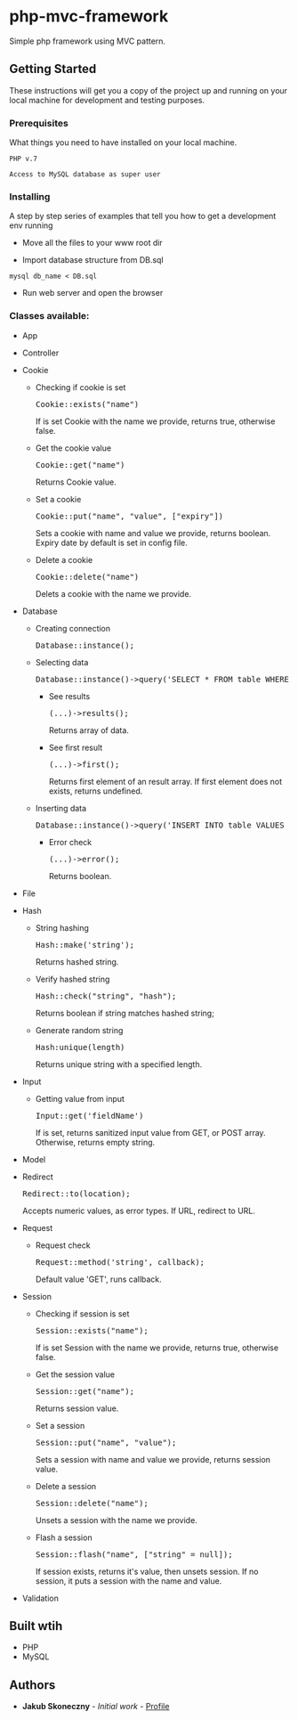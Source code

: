 # php-mvc-framework

Simple php framework using MVC pattern.


## Getting Started

These instructions will get you a copy of the project up and running on your local machine for development and testing purposes.


### Prerequisites

What things you need to have installed on your local machine.

```
PHP v.7

Access to MySQL database as super user
```


### Installing

A step by step series of examples that tell you how to get a development env running

* Move all the files to your www root dir


* Import database structure from DB.sql

```
mysql db_name < DB.sql
```

* Run web server and open the browser


### Classes available:

*   App
*   Controller
*   Cookie
    *   Checking if cookie is set

        <pre>Cookie::exists("name")</pre>

        If is set Cookie with the name we provide, returns true, otherwise false.
    *   Get the cookie value

        <pre>Cookie::get("name")</pre>

        Returns Cookie value.
    *   Set a cookie

        <pre>Cookie::put("name", "value", ["expiry"])</pre>

        Sets a cookie with name and value we provide, returns boolean. Expiry date by default is set in config file.
    *   Delete a cookie

        <pre>Cookie::delete("name")</pre>

        Delets a cookie with the name we provide.
*   Database
    *   Creating connection

        <pre>Database::instance();</pre>

    *   Selecting data

        <pre>Database::instance()->query('SELECT * FROM table WHERE field= :field', ['field' => Value1]);</pre>

        *   See results

            <pre>(...)->results();</pre>

            Returns array of data.
        *   See first result

            <pre>(...)->first();</pre>

            Returns first element of an result array. If first element does not exists, returns undefined.
    *   Inserting data

        <pre>Database::instance()->query('INSERT INTO table VALUES (:field1, :field2)', ['field1' => Value1', 'field2' => Value2']);</pre>

        *   Error check

            <pre>(...)->error();</pre>

            Returns boolean.
*   File
*   Hash
    *   String hashing

        <pre>Hash::make('string');</pre>

        Returns hashed string.
    *   Verify hashed string

        <pre>Hash::check("string", "hash");</pre>

        Returns boolean if string matches hashed string;
    *   Generate random string

        <pre>Hash:unique(length)</pre>

        Returns unique string with a specified length.
*   Input
    *   Getting value from input

        <pre>Input::get('fieldName')</pre>

        If is set, returns sanitized input value from GET, or POST array. Otherwise, returns empty string.
*   Model
*   Redirect

    <pre>Redirect::to(location);</pre>

    Accepts numeric values, as error types. If URL, redirect to URL.
*   Request
    *   Request check

        <pre>Request::method('string', callback);</pre>

        Default value 'GET', runs callback.
*   Session
    *   Checking if session is set

        <pre>Session::exists("name");</pre>

        If is set Session with the name we provide, returns true, otherwise false.
    *   Get the session value

        <pre>Session::get("name");</pre>

        Returns session value.
    *   Set a session

        <pre>Session::put("name", "value");</pre>

        Sets a session with name and value we provide, returns session value.
    *   Delete a session

        <pre>Session::delete("name");</pre>

        Unsets a session with the name we provide.
    *   Flash a session

        <pre>Session::flash("name", ["string" = null]);</pre>

        If session exists, returns it's value, then unsets session. If no session, it puts a session with the name and value.
*   Validation


## Built wtih

* PHP
* MySQL


## Authors

* **Jakub Skoneczny** - *Initial work* - [Profile](https://github.com/Skona27)


